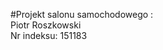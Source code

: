 #Projekt salonu samochodowego :                               
Piotr Roszkowski                      
Nr indeksu: 151183
